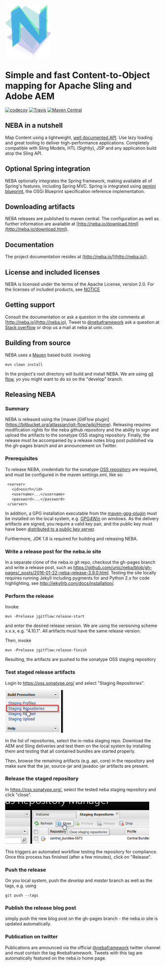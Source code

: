

![NEBA](README/neba-logo.png "NEBA logo") 

Simple and fast Content-to-Object mapping for Apache Sling and Adobe AEM
====

[![codecov](https://codecov.io/gh/unic/neba/branch/develop/graph/badge.svg)](https://codecov.io/gh/unic/neba) 
[![Travis](https://api.travis-ci.org/unic/neba.svg?branch=develop)](https://travis-ci.org/unic/neba/) 
[![Maven Central](https://img.shields.io/maven-central/v/io.neba/io.neba.svg)](http://search.maven.org/#search%7Cga%7C1%7Cg%3Aio.neba)

NEBA in a nutshell
--------------------
Map Content using a lightweight, [well documented API](http://neba.io/documentation.html).
Use lazy loading and great tooling to deliver high-performance applications. Completely compatible
with Sling Models, HTL (Sightly), JSP and any application build atop the Sling API.

Optional Spring integration
----------------------
NEBA optionally integrates the Spring framework, making available all of Spring's features, including Spring MVC.
Spring is integrated using [gemini blueprint](http://www.eclipse.org/gemini/blueprint/), the OSGi Blueprint specification reference implementation.  

Downloading artifacts
----------------------
NEBA releases are published to maven central. The configuration as well as further information are available at [http://neba.io/download.html](http://neba.io/download.html).

Documentation
--------------------
The project documentation resides at [http://neba.io/](http://neba.io/).

License and included licenses
--------------------
NEBA is licensed under the terms of the Apache License, version 2.0. For the licenses of included products,
see [NOTICE](NOTICE.txt)

Getting support
--------------------
Consult the documentation or ask a question in the site comments at [http://neba.io](http://neba.io), Tweet to [@nebaframework](https://www.twitter.com/nebaframework) ask a question at [Stack overflow](http://stackoverflow.com/) or drop us a mail at neba at unic.com.

Building from source
--------------------
NEBA uses a [Maven](http://maven.apache.org/) based build. invoking

    mvn clean install
    
In the project's root directory will build and install NEBA. We are using [git flow](http://nvie.com/posts/a-successful-git-branching-model/),
yo you might want to do so on the "develop" branch.

Releasing NEBA
--------------------

### Summary
NEBA is released using the [maven jGitFlow plugin] (https://bitbucket.org/atlassian/jgit-flow/wiki/Home). Releasing requires modification rights for the neba github repository and the ability to sign and upload the artifacts to the sonatype OSS staging repository. Finally, the release must be accompanied by a release notes blog post published via the gh-pages branch and an announcement on Twitter. 

### Prerequisites

To release NEBA, credentials for the sonatype [OSS repository](https://oss.sonatype.org/content/repositories/) are required, and must be configured in the maven settings.xml, like so:

````
 <server>
   <id>ossrh</id>
   <username>...</username>
   <password>...</password>
 </server>
````

In addition, a GPG installation executable from the [maven-gpg-plugin](https://maven.apache.org/plugins/maven-gpg-plugin/) must be installed on the local system, e.g. [GPG4Win](https://www.gpg4win.org/) on windows. As the delivery artifacts are signed, you require a valid key pair, and the public key must have been [distributed to a public key server](https://www.gnupg.org/gph/en/manual/x457.html).
 
Furthermore, JDK 1.8 is required for building and releasing NEBA.
 
### Write a release post for the neba.io site
In a separate clone of the neba.io git repo, checkout the gh-pages branch and write a release post, such as https://github.com/unic/neba/blob/gh-pages/_posts/2016-01-22-neba-release-3.9.0.html. Testing the site locally requires running Jekyll including pygments for and Python 2.x for code highlighting, see http://jekyllrb.com/docs/installation/.

### Perform the release
Invoke

    mvn -Prelease jgitflow:release-start
 
and enter the desired release version. We are using the versioning scheme x.x.x, e.g. "4.10.1". All artifacts must have the same release version.

Then, invoke

    mvn -Prelease jgitflow:release-finish

Resulting, the artifacts are pushed to the sonatype OSS staging repository

### Test staged release artifacts

Login to https://oss.sonatype.org/ and select "Staging Repositories". 

![](README/repository.png)


In the list of repositories, select the io-neba staging repo. Download the AEM and Sling deliveries and test them on the local system by installing them and testing that
all contained bundles are started properly.

Then, browse the remaining artifacts (e.g. api, core) in the repository and make sure that the jar, source-jar and javadoc-jar artifacts are present.

### Release the staged repository
In https://oss.sonatype.org/, select the tested neba staging repository and click "close".

![](README/close-repository.png)

 
This triggers an automated workflow testing the repository for compliance. Once this process has finished (after a few minutes), click on "Release".

### Push the release
On you local system, push the *develop* and *master* branch as well as the tags, e.g. using

    git push --tags
    
### Publish the release blog post
simply push the new blog post on the gh-pages branch - the neba.io site is updated automatically. 

### Publication on twitter
Publications are announced via the official [@nebaframework](https://twitter.com/nebaframework) twitter channel and must contain the tag #nebaframework. Tweets with this tag are automatically featured on the neba.io home page.
    